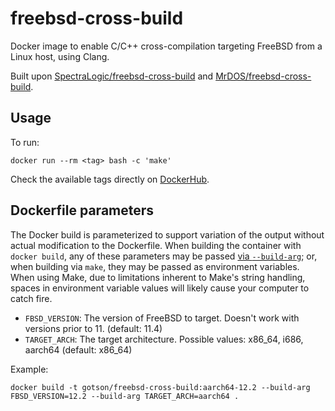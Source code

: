 # freebsd-cross-build

Docker image to enable C/C++ cross-compilation targeting FreeBSD from a Linux host, using Clang.

Built upon [SpectraLogic/freebsd-cross-build](https://github.com/SpectraLogic/freebsd-cross-build) and [MrDOS/freebsd-cross-build](https://github.com/MrDOS/freebsd-cross-build).

## Usage

To run:

```shell
docker run --rm <tag> bash -c 'make'
```

Check the available tags directly on [DockerHub](https://hub.docker.com/repository/docker/gotson/freebsd-cross-build).

## Dockerfile parameters

The Docker build is parameterized
to support variation of the output
without actual modification to the Dockerfile.
When building the container with `docker build`,
any of these parameters may be passed [via `--build-arg`][build-arg];
or, when building via `make`,
they may be passed as environment variables.
When using Make,
due to limitations inherent to Make's string handling,
spaces in environment variable values
will likely cause your computer to catch fire.

- `FBSD_VERSION`:
  The version of FreeBSD to target. Doesn't work with versions prior to 11.
  (default: 11.4)
- `TARGET_ARCH`:
  The target architecture.
  Possible values: x86_64, i686, aarch64
  (default: x86_64)

Example:

```shell
docker build -t gotson/freebsd-cross-build:aarch64-12.2 --build-arg FBSD_VERSION=12.2 --build-arg TARGET_ARCH=aarch64 .
```

[build-arg]: https://docs.docker.com/engine/reference/builder/#arg
